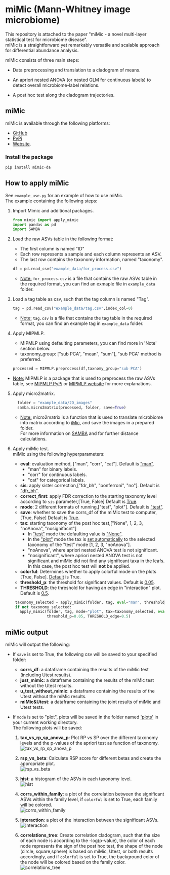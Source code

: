# miMic (Mann-Whitney image microbiome) 

This repository is attached to the paper "miMic - a novel multi-layer statistical test for microbiome disease".    
miMic is a straightforward yet remarkably versatile and scalable approach for differential abundance analysis.

miMic consists of three main steps:

- Data preprocessing and translation to a cladogram of means.

-  An apriori nested ANOVA (or nested GLM for continuous labels) to detect overall microbiome-label relations.

-  A post hoc test along the cladogram trajectories.


##  miMic

miMic is available through the following platforms:
- [GitHub](https://github.com/oshritshtossel/miMic) 
- [PyPi](https://pypi.org/project/mimic-da/)
- [Website](https://micros.math.biu.ac.il/).

### Install the package
```python
pip install mimic-da
```
##  How to apply miMic 
See `example_use.py` for an example of how to use miMic.  
The example containing the following steps:

1.  Import Mimic and additional packages.
    ```python
    from mimic import apply_mimic
    import pandas as pd
    import SAMBA
    ```

2. Load the raw ASVs table in the following format:    
   - The first column is named "ID"
   - Each row represents a sample and each column represents an ASV.  
   - The last row contains the taxonomy information, named "taxonomy".

    ```python
    df = pd.read_csv("example_data/for_process.csv")
    ```
   - <u>Note:</u> `for_process.csv` is a file that contains the raw ASVs table in the required format, you can find an exmaple file in `example_data` folder.   


3. Load a tag table as csv, such that the tag column is named "Tag".

      ```python
    tag = pd.read_csv("example_data/tag.csv",index_col=0)
      ```
   - <u>Note:</u>  `tag.csv` is a file that contains the tag table in the required format, you can find an example tag in `example_data` folder.


4. Apply MIPMLP.
   - MIPMLP using defaulting parameters, you can find more in 'Note' section below.
   - taxonomy_group: ["sub PCA", "mean", "sum"], "sub PCA" method is preferred.

   ```python
   processed = MIPMLP.preprocess(df,taxnomy_group="sub PCA")
   ```
  - <u>Note:</u>  MIPMLP is a package that is used to preprocess the raw ASVs table, see [MIPMLP PyPi](https://pypi.org/project/MIPMLP/) or [MIPMLP website](https://mip-mlp.math.biu.ac.il/Home) for more explanations.
     

5. Apply micro2matrix.

      ```python
        folder = "example_data/2D_images"
        samba.micro2matrix(processed, folder, save=True)
    ```
   - <u>Note:</u> micro2matrix is a function that is used to translate microbiome into matrix according to [iMic](https://www.tandfonline.com/doi/full/10.1080/19490976.2023.2224474), and save the images in a prepared folder.   
     For more information on [SAMBA](https://github.com/oshritshtossel/SAMBA) and for further distance calculations.


6. Apply miMic test.   
   miMic using the following hyperparameters:   
    - **eval**: evaluation method, ["man", "corr", "cat"]. Default is <u>"man"</u>.
      - "man" for binary labels.
      - "corr" for continuous labels.
      - "cat" for categorical labels.
    - **sis**: apply sister correction,["fdr_bh", "bonferroni", "no"]. Default is <u>"dfr_bh"</u>.
    - **correct_first**: apply FDR correction to the starting taxonomy level according to `sis` parameter,[True, False] Default is <u>True</u>.
    - **mode**: 2 different formats of running,["test", "plot"]. Default is <u>"test"</u>.
    - **save**: whether to save the corrs_df of the miMic test to computer,[True, False] Default is <u>True</u>.
    - **tax**: starting taxonomy of the post hoc test,["None", 1, 2, 3, "noAnova", "nosignifacnt"]   
      - In <u>"test"</u> mode the defaulting value is <u>"None"</u>. 
      - In the <u>"plot"</u> mode the tax is <u>set automatically</u> to the selected taxonomy of the "test" mode [1, 2, 3, "noAnova"].
      - "noAnova", where apriori nested ANOVA test is not significant.
      - "nosignificant", where apriori nested ANOVA test is not significant and miMic did not find any significant taxa in the leafs. In this case, the post hoc test will **not** be applied.
    - **colorful**: Determines whether to apply colorful mode on the plots [True, False]. <u>Default</u> is True.
    - **threshold_p**: the threshold for significant values. Default is <u>0.05</u>.
    - **THRESHOLD**: the threshold for having an edge in "interaction" plot. Default is <u>0.5</u>.

     ```python
      taxonomy_selected = apply_mimic(folder, tag, eval="man", threshold_p=0.05, save=True)
      if not taxonomy_selected:
        apply_mimic(folder, tag, mode="plot", tax=taxonomy_selected, eval="man", sis='fdr_bh', save=False,
                    threshold_p=0.05, THRESHOLD_edge=0.5)
   ```
##  miMic output
miMic will output the following:

- If `save` is set to True, the following csv will be saved to your specified folder:
  - **corrs_df**: a dataframe containing the results of the miMic test (including Utest results).
  - **just_mimic**: a dataframe containing the results of the miMic test without the Utest results.
  - **u_test_without_mimic**: a dataframe containing the results of the Utest without the miMic results.
  - **miMic&Utest**: a dataframe containing the joint results of miMic and Utest tests.


- If `mode` is set to "plot", plots will be saved in the folder named <u>'plots'</u> in your current working directory.    
The following plots will be saved:
   1.  **tax_vs_rp_sp_anova_p**: Plot RP vs SP over the different taxonomy levels and the p-values of the apriori test as function of taxonomy.   
  ![tax_vs_rp_sp_anova_p](https://github.com/oshritshtossel/miMic/blob/master/plots/tax_vs_rp_sp_anova_p.png)

   2. **rsp_vs_beta**: Calculate RSP score for different betas and create the appropriate plot.   
  ![rsp_vs_beta](https://github.com/oshritshtossel/miMic/blob/master/plots/rsp_vs_beta.png)

   3. **hist**: a histogram of the ASVs in each taxonomy level.   
  ![hist](https://github.com/oshritshtossel/miMic/blob/master/plots/hist.png)

   4. **corrs_within_family**: a plot of the correlation between the significant ASVs within the family level, if `colorful` is set to True, each family will be colored.    
  ![corrs_within_family](https://github.com/oshritshtossel/miMic/blob/master/plots/corrs_within_family.png)

   5. **interaction**: a plot of the interaction between the significant ASVs.  
  ![interaction](https://github.com/oshritshtossel/miMic/blob/master/plots/interaction.png)

   6. **correlations_tree**: Create correlation cladogram, such that tha size of each node is according to the -log(p-value), the color of 
       each node represents the sign of the post hoc test, the shape of the node (circle, square,sphere) is based on 
       miMic, Utest, or both results accordingly, and if `colorful` is set to True, the background color of the node will be colored based on the family color.  
   ![correlations_tree](https://github.com/oshritshtossel/miMic/blob/master/plots/correlations_tree.png)





 
   
   
